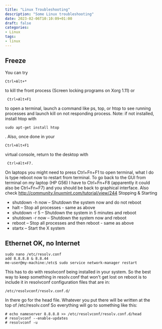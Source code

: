 ```yaml
---
title: "Linux Troubleshooting"
description: "Some Linux troubleshooting"
date: 2023-02-06T10:10:09+01:00
draft: false
categories:
- Linux
tags:
- linux
---
```


## Freeze
You can try 
```
Ctrl+Alt+*
```
 to kill the front process (Screen locking programs on Xorg 1.11) or
```
 Ctrl+Alt+F1
```
 to open a terminal, launch a command like ps, top, or htop to see running processes and launch kill on not responding process.
Note: if not installed, install htop with 
```
sudo apt-get install htop
```
. 
Also, once done in your 
```
Ctrl+Alt+F1
```
 virtual console, return to the desktop with
```
 Ctrl+Alt+F7.
```

On laptops you might need to press Ctrl+Fn+F1 to open terminal, what I do is type reboot now to restart from terminal. 
To go back to the GUI from terminal  on my laptop (HP G56) I have to Ctrl+Fn+F8 (apparently it could also be Ctrl+Fn+F7) and you should be back to graphical interface. 
Also check http://community.linuxmint.com/tutorial/view/244
Stopping & Starting
- shutdown -h now – Shutdown the system now and do not reboot
- halt – Stop all processes - same as above
- shutdown -r 5 – Shutdown the system in 5 minutes and reboot
- shutdown -r now – Shutdown the system now and reboot
- reboot – Stop all processes and then reboot - same as above
- startx – Start the X system

## Ethernet OK, no Internet

```
sudo nano /etc/resolv.conf
add 8.8.8.8 & 8.8.44
me-user@my-machine:/etc$ sudo service network-manager restart
```

This has to do with resolvconf being installed in your system.
So the best way to keep something in resolv.conf that won't get lost on reboot is to include it in resolvconf configuration files that are in:
```
/etc/resolvconf/resolv.conf.d/
```
In there go for the head file. Whatever you put there will be written at the top of /etc/resolv.conf
So everything will go to something like this:
```
# echo nameserver 8.8.8.8 >> /etc/resolvconf/resolv.conf.d/head
# resolvconf --enable-updates
# resolvconf -u
```
